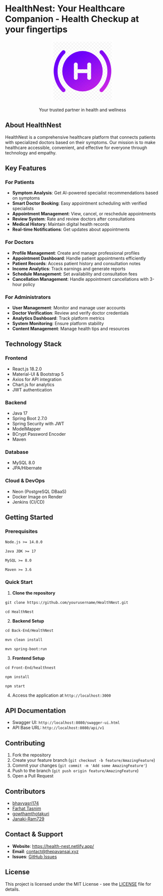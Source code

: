 # HealthNest: Your Healthcare Companion - Health Checkup at your fingertips

<p align="center">
  <img src="Front-End/healthnest/public/image.png" alt="HealthNest Logo" width="200">
</p>

<p align="center">
  Your trusted partner in health and wellness
</p>

## About HealthNest
HealthNest is a comprehensive healthcare platform that connects patients with specialized doctors based on their symptoms. Our mission is to make healthcare accessible, convenient, and effective for everyone through technology and empathy.

## Key Features

### For Patients
- **Symptom Analysis**: Get AI-powered specialist recommendations based on symptoms
- **Smart Doctor Booking**: Easy appointment scheduling with verified specialists
- **Appointment Management**: View, cancel, or reschedule appointments
- **Review System**: Rate and review doctors after consultations
- **Medical History**: Maintain digital health records
- **Real-time Notifications**: Get updates about appointments

### For Doctors
- **Profile Management**: Create and manage professional profiles
- **Appointment Dashboard**: Handle patient appointments efficiently
- **Patient Records**: Access patient history and consultation notes
- **Income Analytics**: Track earnings and generate reports
- **Schedule Management**: Set availability and consultation fees
- **Cancellation Management**: Handle appointment cancellations with 3-hour policy

### For Administrators
- **User Management**: Monitor and manage user accounts
- **Doctor Verification**: Review and verify doctor credentials
- **Analytics Dashboard**: Track platform metrics
- **System Monitoring**: Ensure platform stability
- **Content Management**: Manage health tips and resources

## Technology Stack

### Frontend
- React.js 18.2.0
- Material-UI & Bootstrap 5
- Axios for API integration
- Chart.js for analytics
- JWT authentication

### Backend
- Java 17
- Spring Boot 2.7.0
- Spring Security with JWT
- ModelMapper
- BCrypt Password Encoder
- Maven

### Database
- MySQL 8.0
- JPA/Hibernate
### Cloud & DevOps
- Neon (PostgreSQL DBaaS)
- Docker Image on Render
- Jenkins (CI/CD)
  

## Getting Started

### Prerequisites
```bash:terminal
Node.js >= 14.0.0
```
```bash:terminal
Java JDK >= 17
```
```bash:terminal
MySQL >= 8.0
```
```bash:terminal
Maven >= 3.6
```

### Quick Start

1. **Clone the repository**
```bash:terminal
git clone https://github.com/yourusername/HealthNest.git
```
```bash:terminal
cd HealthNest
```

2. **Backend Setup**
```bash:terminal
cd Back-End/HealthNest
```
```bash:terminal
mvn clean install
```
```bash:terminal
mvn spring-boot:run
```

3. **Frontend Setup**
```bash:terminal
cd Front-End/healthnest
```
```bash:terminal
npm install
```
```bash:terminal
npm start
```

4. Access the application at `http://localhost:3000`

## API Documentation
- Swagger UI: `http://localhost:8080/swagger-ui.html`
- API Base URL: `http://localhost:8080/api/v1`

## Contributing
1. Fork the repository
2. Create your feature branch (`git checkout -b feature/AmazingFeature`)
3. Commit your changes (`git commit -m 'Add some AmazingFeature'`)
4. Push to the branch (`git push origin feature/AmazingFeature`)
5. Open a Pull Request

## Contributors
- [bhavyasri174](https://github.com/bhavyasri174)
- [Farhat Tasnim](https://github.com/Farhattttt)
- [gowthamthotakuri](https://github.com/gowthamthotakuri)
- [Janaki-Ram729](https://github.com/Janaki-Ram729)

## Contact & Support
- **Website**: https://health-nest.netlify.app/
- **Email**: contact@thepavansai.xyz
- **Issues**: [GitHub Issues](https://github.com/yourusername/HealthNest/issues)

## License
This project is licensed under the MIT License - see the [LICENSE](LICENSE) file for details.
